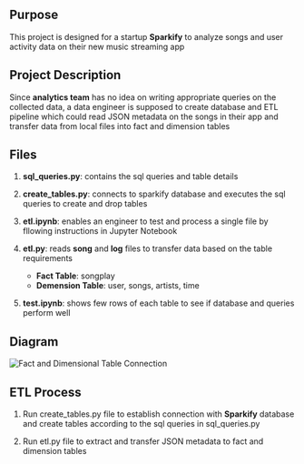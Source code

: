 ## Purpose
This project is designed for a startup **Sparkify** to analyze songs and user activity data on their new music streaming app

## Project Description
Since **analytics team** has no idea on writing appropriate queries on the collected data, a data engineer is supposed to create database and ETL pipeline which could read JSON metadata
on the songs in their app and transfer data from local files into fact and dimension tables

## Files

1. **sql_queries.py**: contains the sql queries and table details

2. **create_tables.py**: connects to sparkify database and executes the sql queries to create and drop tables

3. **etl.ipynb**: enables an engineer to test and process a single file by fllowing instructions in Jupyter Notebook  

4. **etl.py**: reads **song** and **log** files to transfer data based on the table requirements
    
    - **Fact Table**: songplay
    - **Demension Table**: user, songs, artists, time

5. **test.ipynb**: shows few rows of each table to see if database and queries perform well 


## Diagram

![Fact and Dimensional Table Connection](\Desktop\Images\Diagram.JPG)


## ETL Process

1. Run create_tables.py file to establish connection with **Sparkify** database and create tables according to the sql queries in sql_queries.py

2. Run etl.py file to extract and transfer JSON metadata to fact and dimension tables








